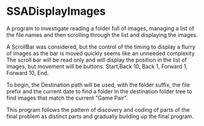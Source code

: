 # SSADisplayImages

A program to investigate reading a folder full of images, managing a list of the file names
and then scrolling through the list and displaying the images.

A ScrollBar was considered, but the control of the timing to display a flurry of images as
the bar is moved quickly seems like an unneeded complexity The scroll bar will be read only
and will display the position in the list of images, but movement will be buttons. Start,Back 10,
Back 1, Forward 1, Forward 10, End.

To begin, the Destination path will be used, with the folder suffix, the file prefix and the current date to
find a folder in the destination folder tree to find images that match the current "Game Pair".

This program follows the pattern of discovery and coding of parts of the final problem as distinct parts and 
gradually building up the final program.

